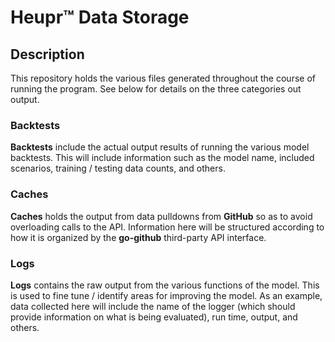 # Heupr&trade; Data Storage

## Description

This repository holds the various files generated throughout the course of
running the program. See below for details on the three categories out output.

### Backtests

**Backtests** include the actual output results of running the various model
backtests. This will include information such as the model name, included
scenarios, training / testing data counts, and others.  

### Caches

**Caches** holds the output from data pulldowns from **GitHub** so as to avoid
overloading calls to the API. Information here will be structured according to
how it is organized by the **go-github** third-party API interface.  

### Logs

**Logs** contains the raw output from the various functions of the model. This
is used to fine tune / identify areas for improving the model. As an example,
data collected here will include the name of the logger (which should provide
information on what is being evaluated), run time, output, and others.  
